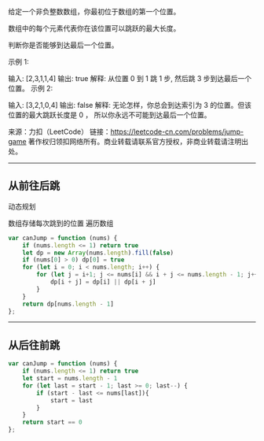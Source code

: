 给定一个非负整数数组，你最初位于数组的第一个位置。

数组中的每个元素代表你在该位置可以跳跃的最大长度。

判断你是否能够到达最后一个位置。

示例 1:

输入: [2,3,1,1,4]
输出: true
解释: 从位置 0 到 1 跳 1 步, 然后跳 3 步到达最后一个位置。
示例 2:

输入: [3,2,1,0,4]
输出: false
解释: 无论怎样，你总会到达索引为 3 的位置。但该位置的最大跳跃长度是 0 ， 所以你永远不可能到达最后一个位置。

来源：力扣（LeetCode）
链接：https://leetcode-cn.com/problems/jump-game
著作权归领扣网络所有。商业转载请联系官方授权，非商业转载请注明出处。

----

## 从前往后跳

动态规划

数组存储每次跳到的位置
遍历数组

```javascript
var canJump = function (nums) {
    if (nums.length <= 1) return true
    let dp = new Array(nums.length).fill(false)
    if (nums[0] > 0) dp[0] = true
    for (let i = 0; i < nums.length; i++) {
        for (let j = i+1; j <= nums[i] && i + j <= nums.length - 1; j++) {
            dp[i + j] = dp[i] || dp[i + j]
        }
    }
    return dp[nums.length - 1]
};
```

---

## 从后往前跳

```javascript
var canJump = function (nums) {
    if (nums.length <= 1) return true
    let start = nums.length - 1
    for (let last = start - 1; last >= 0; last--) {
        if (start - last <= nums[last]){
            start = last
        }
    }
    return start == 0
};
```
